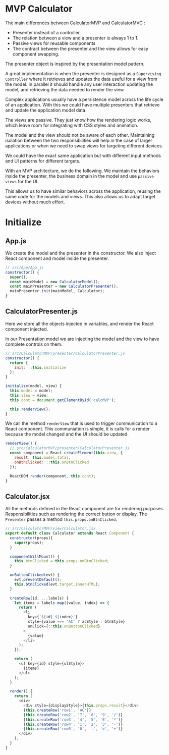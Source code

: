 # MVP Calculator

The main differences between CalculatorMVP and CalculatorMVC :

- Presenter instead of a controller
- The relation between a view and a presenter is always 1 to 1.
- Passive views for reusable components
- The contract between the presenter and the view allows for easy component swapping.

The presenter object is inspired by the presentation model pattern.

A great implementation is when the presenter is designed as a `Supervising Controller` where it retrieves and updates the data useful for a view from the model. In parallel it should handle any user interaction updating the model, and retrieving the data needed to render the view.

Complex applications usually have a persistence model across the life cycle of an application. With this we could have multiple presenters that retrieve and update the application model data.

The views are passive. They just know how the rendering logic works, which leave room for integrating with CSS styles and animation.

The model and the view should not be aware of each other. Maintaining isolation between the two responsibilities will help in the case of larger applications or when we need to swap views for targeting different devices.

We could have the exact same application but with different input methods and UI patterns for different targets.

With an MVP architecture, we do the following. We maintain the behaviors inside the presenter, the business domain in the model and use `passive views` for the UI.

This allows us to have similar behaviors across the application, reusing the same code for the models and views. This also allows us to adapt target devices without much effort.


# Initialize

## App.js

We create the model and the presenter in the constructor. We also inject React component and model inside the presenter.

```js
// src/App/App.js
constructor() {
  super();
  const mainModel = new CalculatorModel();
  const mainPresenter = new CalculatorPresenter();
  mainPresenter.init(mainModel, Calculator);
}
```

## CalculatorPresenter.js

Here we store all the objects injected in variables, and render the React component injected. 

In our Presentation model we are injecting the model and the view to have complete controls on them. 

```js
// src/CalculatorMVP/presenter/CalculatorPresenter.js
constructor() {
  return {
    init: ::this.initialize
  };
}

initialize(model, view) {
  this.model = model;
  this.view = view;
  this.cont = document.getElementById('calcMVP');

  this.renderView();
}
```

We call the method `renderView` that is used to trigger communication to a React component. This communiation is simple, it is calls for a render because the model changed and the UI should be updated.

```js
renderView() {
  // src/CalculatorMVP/presenter/CalculatorPresenter.js
  const component = React.createElement(this.view, {
    result: this.model.total,
    onBtnClicked: ::this.onBtnClicked
  });

  ReactDOM.render(component, this.cont);
}
```

## Calculator.jsx

All the methods defined in the React component are for rendering purposes.
Responsibilities such as rendering the correct button or display. The `Presenter` passes a method `this.props.onBtnClicked`.

```js
// src/CalculatorMVP/view/Calculator.jsx
export default class Calculator extends React.Component {
  constructor(props){
    super(props);
  }

  componentWillMount() {
    this.btnClicked = this.props.onBtnClicked;
  }

  onButtonClicked(evt) {
    evt.preventDefault();
    this.btnClicked(evt.target.innerHTML);
  }

  createRow(id, ...labels) {
    let items = labels.map((value, index) => {
      return (
        <li
          key={`${id}_${index}`}
          style={value === 'AC' ? acStyle : btnStyle}
          onClick={::this.onButtonClicked}
        >
          {value}
        </li>
      );
    });

    return (
      <ul key={id} style={ulStyle}>
        {items}
      </ul>
    );
  }

  render() {
    return (
      <div>
        <div style={displayStyle}>{this.props.result}</div>
        {this.createRow('row1', 'AC')}
        {this.createRow('row2', '7', '8', '9', '/')}
        {this.createRow('row3', '4', '5', '6', '*')}
        {this.createRow('row4', '1', '2', '3', '-')}
        {this.createRow('row5', '0', '.', '=', '+')}
      </div>
    );
  }
}
```
